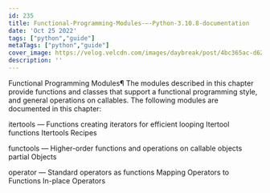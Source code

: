 ```yaml
---
id: 235
title: Functional-Programming-Modules-—-Python-3.10.8-documentation
date: 'Oct 25 2022'
tags: ["python","guide"]
metaTags: ["python","guide"]
cover_image: https://velog.velcdn.com/images/daybreak/post/4bc365ac-d62b-4417-a21a-735f6432fb2d/python001.png
description: ''
---
```



Functional Programming Modules¶
The modules described in this chapter provide functions and classes that support
a functional programming style, and general operations on callables.
The following modules are documented in this chapter:


itertools — Functions creating iterators for efficient looping
Itertool functions
Itertools Recipes


functools — Higher-order functions and operations on callable objects
partial Objects


operator — Standard operators as functions
Mapping Operators to Functions
In-place Operators





